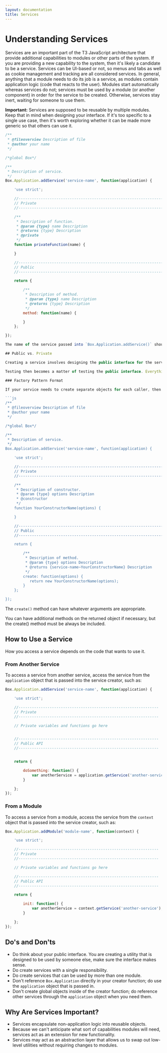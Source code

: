 ```yaml
---
layout: documentation
title: Services
---
```


# Understanding Services

Services are an important part of the T3 JavaScript architecture that provide additional capabilities to modules or other parts of the system. If you are providing a new capability to the system, then it's likely a candidate to be a service. Services can be UI-based or not, so menus and tabs as well as cookie management and tracking are all considered services. In general, anything that a module needs to do its job is a service, as modules contain application logic (code that reacts to the user). Modules start automatically whereas services do not; services must be used by a module (or another component) in order for the service to be created. Otherwise, services stay inert, waiting for someone to use them.

**Important:** Services are supposed to be reusable by multiple modules. Keep that in mind when designing your interface. If it's too specific to a single use case, then it's worth exploring whether it can be made more generic so that others can use it.

```js
/**
 * @fileoverview Description of file
 * @author your name
 */

/*global Box*/

/**
 * Description of service.
 */
Box.Application.addService('service-name', function(application) {

    'use strict';

    //--------------------------------------------------------------------------
    // Private
    //--------------------------------------------------------------------------

    /**
     * Description of function.
     * @param {type} name Description
     * @returns {type} Description
     * @private
     */
    function privateFunction(name) {

    }

    //--------------------------------------------------------------------------
    // Public
    //--------------------------------------------------------------------------

    return {

        /**
         * Description of method.
         * @param {type} name Description
         * @returns {type} Description
         */
        method: function(name) {

        }
    };

});

The name of the service passed into `Box.Application.addService()` should match the name of the file without the `.js` extension. The second argument is a creator function that is called when the service is requested for the first time. Once the service has been created, it is cached by Box.Application so that every reference to the service uses the same object. The creator function receives `application` as an argument, which is a reference to `Box.Application` that is suitable for the service to use.

## Public vs. Private

Creating a service involves designing the public interface for the service appropriately. The interface is important to put some thought into because it is a contract between the service and any other part of the system that uses the service. In general, anything that a consumer of the service (i.e., a module or another service) may need to call should be returned on the service object. Anything that is part of how the service does its job should be private and not returned on the object.

Testing then becomes a matter of testing the public interface. Everything that is possible for a given service should be possible using just the public methods, and therefore, you should be able to properly exercise the service by testing just its public methods.

### Factory Pattern Format

If your service needs to create separate objects for each caller, then you should create a factory object. A factory object has a `create()` method that returns an instance that is unique per call. The basic format for a factory service is as follows:

```js
/**
 * @fileoverview Description of file
 * @author your name
 */

/*global Box*/

/**
 * Description of service.
 */
Box.Application.addService('service-name', function(application) {

    'use strict';

    //--------------------------------------------------------------------------
    // Private
    //--------------------------------------------------------------------------

    /**
     * Description of constructor.
     * @param {type} options Description
     * @constructor
     */
    function YourConstructorName(options) {

    }

    //--------------------------------------------------------------------------
    // Public
    //--------------------------------------------------------------------------

    return {

        /**
         * Description of method.
         * @param {type} options Description
         * @returns {service-name~YourConstructorName} Description
         */
        create: function(options) {
           return new YourConstructorName(options);
        }
    };

});
```

The `create()` method can have whatever arguments are appropriate.

You can have additional methods on the returned object if necessary, but the create() method must be always be included.

## How to Use a Service

How you access a service depends on the code that wants to use it.

### From Another Service

To access a service from another service, access the service from the `application` object that is passed into the service creator, such as:

```js
Box.Application.addService('service-name', function(application) {

    'use strict';

    //---------------------------------------------------------------
    // Private
    //---------------------------------------------------------------

    // Private variables and functions go here


    //---------------------------------------------------------------
    // Public API
    //---------------------------------------------------------------


    return {

        doSomething: function() {
            var anotherService = application.getService('another-service');
        }

    };
});
```

### From a Module

To access a service from a module, access the service from the `context` object that is passed into the service creator, such as:

```js
Box.Application.addModule('module-name', function(context) {

    'use strict';

    //---------------------------------------------------------------
    // Private
    //---------------------------------------------------------------

    // Private variables and functions go here

    //---------------------------------------------------------------
    // Public API
    //---------------------------------------------------------------

    return {

        init: function() {
            var anotherService = context.getService('another-service');
        }

    };
});
```

## Do's and Don'ts

* Do think about your public interface. You are creating a utility that is designed to be used by someone else, make sure the interface makes sense.
* Do create services with a single responsibility.
* Do create services that can be used by more than one module.
* Don't reference `Box.Application` directly in your creator function; do use the `application` object that is passed in.
* Don't create global objects inside of the creator function; do reference other services through the `application` object when you need them.

## Why Are Services Important?

* Services encapsulate non-application logic into reusable objects.
* Because we can't anticipate what sort of capabilities modules will need, services act as an extension for new functionality.
* Services may act as an abstraction layer that allows us to swap out low-level utilities without requiring changes to modules.

